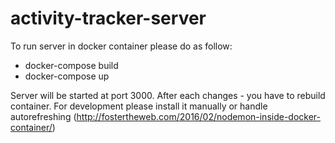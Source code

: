 # activity-tracker-server

To run server in docker container please do as follow:
- docker-compose build
- docker-compose up

Server will be started at port 3000. After each changes - you have to rebuild container.
For development please install it manually or handle autorefreshing (http://fostertheweb.com/2016/02/nodemon-inside-docker-container/) 
